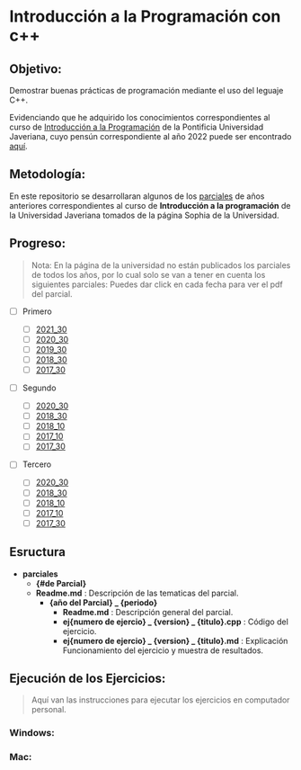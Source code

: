 # Introducción a la Programación con c++

## Objetivo:

Demostrar buenas prácticas de programación mediante el uso del leguaje C++.

Evidenciando que he adquirido los conocimientos correspondientes al curso de [Introducción a la Programación](https://sophia.javeriana.edu.co/programacion/node/297) de la Pontificia Universidad Javeriana, cuyo pensún correspondiente al año 2022 puede ser encontrado [aquí](https://sophia.javeriana.edu.co/programacion/sites/default/files/pdfSyllabus/Introduccion%20a%20la%20Programacion_2022_10%20.pdf).

## Metodología:

En este repositorio se desarrollaran algunos de los [parciales](https://sophia.javeriana.edu.co/programacion/parciales?anio_acad=All&field_periodo_academico_target_id=All&field_asignatura_target_id=14&field_numero_de_parcial_target_id=All) de años anteriores correspondientes al curso de **Introducción a la programación** de la Universidad Javeriana tomados de la página Sophia de la Universidad.

## Progreso:

> Nota: En la página de la universidad no están publicados los parciales de todos los años, por lo cual solo se van a tener en cuenta los siguientes parciales:
> Puedes dar click en cada fecha para ver el pdf del parcial.

- [ ] Primero

  - [ ] [2021_30](http://sophia.javeriana.edu.co/programacion/sites/default/files/pdfParciales/2021-30-Introducci%C3%B3nProgramaci%C3%B3n-1_1.pdf)
  - [ ] [2020_30](http://sophia.javeriana.edu.co/programacion/sites/default/files/pdfParciales/2020-30-Introducci%C3%B3nProgramaci%C3%B3n-1.pdf)
  - [ ] [2019_30](http://sophia.javeriana.edu.co/programacion/sites/default/files/pdfParciales/2019-30-PensamientoAlgor%C3%ADtmico-1.pdf)
  - [ ] [2018_30](http://sophia.javeriana.edu.co/programacion/sites/default/files/pdfParciales/2018-30-PensamientoAlgoritmico-1.pdf)
  - [ ] [2017_30](http://sophia.javeriana.edu.co/programacion/sites/default/files/pdfParciales/2017-30-PensamientoAlgoritmico-1.pdf)

- [ ] Segundo

  - [ ] [2020_30](http://sophia.javeriana.edu.co/programacion/sites/default/files/pdfParciales/2020-30-Introducci%C3%B3nProgramci%C3%B3n-2.pdf)
  - [ ] [2018_30](http://sophia.javeriana.edu.co/programacion/sites/default/files/pdfParciales/2018-30-PensamientoAlgoritmico-2.pdf)
  - [ ] [2018_10](http://sophia.javeriana.edu.co/programacion/sites/default/files/pdfParciales/2018-10-PensamientoAlgoritmico-2.pdf)
  - [ ] [2017_10](http://sophia.javeriana.edu.co/programacion/sites/default/files/pdfParciales/2017-10-PensamientoAlgoritmico-2.pdf)
  - [ ] [2017_30](http://sophia.javeriana.edu.co/programacion/sites/default/files/pdfParciales/2017-30-PensamientoAlgoritmico-2.pdf)

- [ ] Tercero
  - [ ] [2020_30](http://sophia.javeriana.edu.co/programacion/sites/default/files/pdfParciales/2020-30-Introducci%C3%B3nProgramaci%C3%B3n-3.pdf)
  - [ ] [2018_30](http://sophia.javeriana.edu.co/programacion/sites/default/files/pdfParciales/2018-30-PensamientoAlgoritmico-3.pdf)
  - [ ] [2018_10](http://sophia.javeriana.edu.co/programacion/sites/default/files/pdfParciales/2018-10-PensamientoAlgoritmico-3.pdf)
  - [ ] [2017_10](http://sophia.javeriana.edu.co/programacion/sites/default/files/pdfParciales/2017-10-PensamientoAlgoritmico-3.pdf)
  - [ ] [2017_30](http://sophia.javeriana.edu.co/programacion/sites/default/files/pdfParciales/2017-30-PensamientoAlgoritmico-3.pdf)

## Esructura

- **parciales**
  - **{#de Parcial}**
  - **Readme.md** : Descripción de las tematicas del parcial.
    - **{año del Parcial} \_ {periodo}**
      - **Readme.md** : Descripción general del parcial.
      - **ej{numero de ejercio} _ {version} _ {titulo}.cpp** : Código del ejercicio.
      - **ej{numero de ejercio} _ {version} _ {titulo}.md** : Explicación Funcionamiento del ejercicio y muestra de resultados.

## Ejecución de los Ejercicios:

> Aquí van las instrucciones para ejecutar los ejercicios en computador personal.

### Windows:

### Mac:
